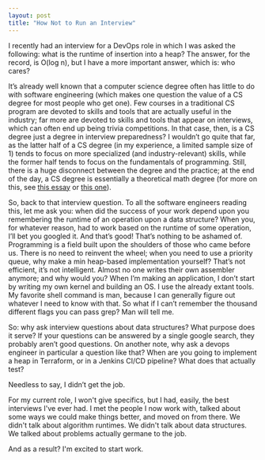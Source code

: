 ```yaml
---
layout: post
title: "How Not to Run an Interview"
---
```


I recently had an interview for a DevOps role in which I was asked the following: what is the runtime of insertion into a heap? The answer, for the record, is O(log n), but I have a more important answer, which is: who cares?

It’s already well known that a computer science degree often has little to do with software engineering (which makes one question the value of a CS degree for most people who get one). Few courses in a traditional CS program are devoted to skills and tools that are actually useful in the industry; far more are devoted to skills and tools that appear on interviews, which can often end up being trivia competitions. In that case, then, is a CS degree just a degree in interview preparedness? I wouldn’t go quite that far, as the latter half of a CS degree (in my experience, a limited sample size of 1) tends to focus on more specialized (and industry-relevant) skills, while the former half tends to focus on the fundamentals of programming. Still, there is a huge disconnect between the degree and the practice; at the end of the day, a CS degree is essentially a theoretical math degree (for more on this, see [this essay](https://web.archive.org/web/20180604040443/http://www.jonahkagan.me/projects/writing/cs-essay.html) or [this one](https://web.archive.org/web/20230403214506/https://knowledge.kitchen/content/courses/intro-to-computer-science/assets/Computer_Science_Not_About_Computers_Not_a_Science.pdf)).

So, back to that interview question. To all the software engineers reading this, let me ask you: when did the success of your work depend upon you remembering the runtime of an operation upon a data structure? When you, for whatever reason, had to work based on the runtime of some operation, I’ll bet you googled it. And that’s good! That’s nothing to be ashamed of. Programming is a field built upon the shoulders of those who came before us. There is no need to reinvent the wheel; when you need to use a priority queue, why make a min heap-based implementation yourself? That’s not efficient, it’s not intelligent. Almost no one writes their own assembler anymore; and why would you? When I’m making an application, I don’t start by writing my own kernel and building an OS. I use the already extant tools. My favorite shell command is man, because I can generally figure out whatever I need to know with that. So what if I can’t remember the thousand different flags you can pass grep? Man will tell me.

So: why ask interview questions about data structures? What purpose does it serve? If your questions can be answered by a single google search, they probably aren’t good questions. On another note, why ask a devops engineer in particular a question like that? When are you going to implement a heap in Terraform, or in a Jenkins CI/CD pipeline? What does that actually test?

Needless to say, I didn’t get the job.

For my current role, I won't give specifics, but I had, easily, the best interviews I've ever had. I met the people I now work with, talked about some ways we could make things better, and moved on from there. We didn't talk about algorithm runtimes. We didn't talk about data structures. We talked about problems actually germane to the job.

And as a result? I'm excited to start work.
